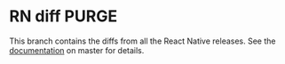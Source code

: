 # RN diff PURGE

This branch contains the diffs from all the React Native releases.
See the [documentation](https://github.com/pvinis/rn-diff-purge/blob/master/README.md) on master for details.
